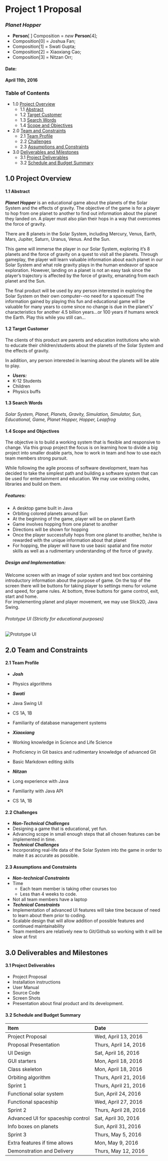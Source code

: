 # Project 1 Proposal
### *Planet Hopper*

* **Person**[  ] Composition = *new* **Person**[4];
 * Composition[0] = Joshua Fan;
 * Composition[1] = Swati Gupta;
 * Composition[2] = Xiaoxiang Cao;
 * Composition[3] = Nitzan Orr;

#### Date:
**April 11th, 2016**

### Table of Contents
* 1.0 [Project Overview](#1.0)
  * 1.1 [Abstract](#1.1)
  * 1.2 [Target Customer](#1.2)
  * 1.3 [Search Words](#1.3)
  * 1.4 [Scope and Objectives](#1.4)
* 2.0 [Team and Constraints](#2.0)
  * 2.1 [Team Profile](#2.1)
  * 2.2 [Challenges](#2.2)
  * 2.3 [Assumptions and Constraints](#2.3)
* 3.0 [Deliverables and Milestones](#3.0)
  * 3.1 [Project Deliverables](#3.1)
  * 3.2 [Schedule and Budget Summary](#3.2)

<a name="1.0"></a>

## 1.0 Project Overview

<a name="1.1"></a>

#### 1.1 Abstract
***Planet Hopper*** is an educational game about the planets of the Solar System and the effects of gravity. The objective of the game is for a player to hop from one planet to another to find out information about the planet they landed on. A player must also plan their hops in a way that overcomes the force of gravity.

There are 8 planets in the Solar System, including Mercury, Venus, Earth, Mars, Jupiter, Saturn, Uranus, Venus. And the Sun.

This game will immerse the player in our Solar System, exploring it’s 8 planets and the force of gravity on a quest to visit all the planets. Through gameplay, the player will learn valuable information about each planet in our Solar System and what role gravity plays in the human endeavor of space exploration. However, landing on a planet is not an easy task since the player’s trajectory is affected by the force of gravity, emanating from each planet and the Sun.

The final product will be used by any person interested in exploring the Solar System on their own computer--no need for a spacesuit! The information gained by playing this fun and educational game will be valuable for many years to come since no change is due in the planet's’ characteristics for another 4.5 billion years...or 100 years if humans wreck the Earth. Play this while you still can...

<a name="1.2"></a>

#### 1.2 Target Customer
The clients of this product are parents and education institutions who wish to educate their children/students about the planets of the Solar System and the effects of gravity.  

In addition, any person interested in learning about the planets will be able to play.

* ***Users:***
 * K-12 Students
 * Children
 * Physics buffs

 <a name="1.3"></a>

#### 1.3 Search Words
*Solar System, Planet, Planets, Gravity, Simulation, Simulator, Sun, Educational, Game, Planet Hopper, Hopper, Leapfrog*

<a name="1.4"></a>

#### 1.4 Scope and Objectives

The objective is to build a working system that is flexible and responsive to change. Via this group project the focus is on learning how to divide a big project into smaller doable parts, how to work in team and how to use each team members strong pursuit.

While following the agile process of software development, team has decided to take the simplest path and building a software system that can be used for entertainment and education. We may use existing codes, libraries and build on them.

##### *Features:*
* A desktop game built in Java
* Orbiting colored planets around Sun
* At the beginning of the game, player will be on planet Earth
* Game involves hopping from one planet to another
* Directions will be shown for hopping 	
* Once the player successfully hops from one planet to another, he/she is rewarded with the unique information about that planet
* For hopping, the player will have to use basic spatial and fine motor skills as well as a rudimentary understanding of the force of gravity.

##### *Design and Implementation:*
Welcome screen with an image of solar system and text box containing introductory information about the purpose of game. On the top of the screen there will be buttons for taking player to settings menu for volume and speed, for game rules. At bottom, three buttons for game control, exit, start and home.  
For implementing planet and player movement, we may use Slick2D, Java Swing.

###### *Prototype UI (Strictly for educational purposes)*
![Prototype UI](image/PlanetHopper.jpg)

<a name="2.0"></a>

## 2.0 Team and Constraints

<a name="2.1"></a>

#### 2.1 Team Profile
* ***Josh***
 * Physics algorithms

* ***Swati***
 * Java Swing UI
 * CS 1A, 1B
 * Familiarity of database management systems

* ***Xiaoxiang***
 * Working knowledge in Science and Life Science
 * Proficiency in Git basics and rudimentary knowledge of advanced Git
 * Basic Markdown editing skills
* ***Nitzan***
 * Long experience with Java
 * Familiarity with Java API
 * CS 1A, 1B


 <a name="2.2"></a>

#### 2.2 Challenges

* ***Non-Technical Challenges***
 * Designing a game that is educational, yet fun.
 * Advancing scope in small enough steps that all chosen features can be implemented in time.
* ***Technical Challenges***
 * Incorporating real-life data of the Solar System into the game in order to make it as accurate as possible.

 <a name="2.3"></a>

#### 2.3 Assumptions and Constraints

* ***Non-technical Constraints***
 * Time
   * Each team member is taking other courses too
   * Less than 4 weeks to code.
 * Not all team members have a laptop
* ***Technical Constraints***
 * Implementation of advanced UI features will take time because of need to learn about them prior to coding.
 * Scalable design that will allow addition of possible features and continued maintainability
 * Team members are relatively new to Git/Github so working with it will be slow at first

 <a name="3.0"></a>

## 3.0 Deliverables and Milestones<a name="abcde"/>

<a name="3.1"></a>

#### 3.1 Project Deliverables

* Project Proposal
* Installation instructions
* User Manual
* Source Code
* Screen Shots
* Presentation about final product and its development.

<a name="3.2"></a>

#### 3.2 Schedule and Budget Summary

| Item                       			| Date            |
| :--------------------------			|:----------------|
| Project Proposal      			   | Wed, April 13, 2016  |
| Proposal Presentation	          	| Thurs, April 14, 2016 |
| UI Design				               | Sat, April 16, 2016  |
| GUI starters		                  | Mon, April 18, 2016 |
| Class skeleton			            | Mon, April 18, 2016 |
| Orbiting algorithm  	       		| Thurs, April 21, 2016 |
| Sprint 1                   			| Thurs, April 21, 2016  |
| Functional solar system      	   | Sun, April 24, 2016  |
| Functional spaceship		      	| Wed, April 27, 2016  |
| Sprint 2                   			| Thurs, April 28, 2016  |
| Advanced UI for spaceship control | Sat, April 30, 2016  |
| Info boxes on planets		         | Sun, April 31, 2016  |
| Sprint 3                   			| Thurs, May 5, 2016  |
| Extra features if time allows		| Mon, May 9, 2016   |
| Demonstration and Delivery	    	| Thurs, May 12, 2016  |
